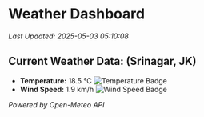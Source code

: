 
# Weather Dashboard

_Last Updated: 2025-05-03 05:10:08_

## Current Weather Data: (Srinagar, JK)
- **Temperature:** 18.5 °C ![Temperature Badge](https://img.shields.io/badge/Temperature-Low%20Temp-blue)
- **Wind Speed:** 1.9 km/h ![Wind Speed Badge](https://img.shields.io/badge/Wind%20Speed-Light%20Wind-blue)

*Powered by Open-Meteo API*
